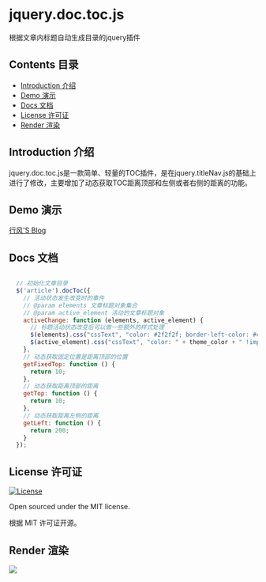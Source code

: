 # jquery.doc.toc.js
根据文章内标题自动生成目录的jquery插件

## Contents 目录

- [Introduction 介绍](#introduction-介绍)
- [Demo 演示](#demo-演示)
- [Docs 文档](#docs-文档)
- [License 许可证](#license-许可证)
- [Render 渲染](#render-渲染)

## Introduction 介绍

jquery.doc.toc.js是一款简单、轻量的TOC插件，是在jquery.titleNav.js的基础上进行了修改，主要增加了动态获取TOC距离顶部和左侧或者右侧的距离的功能。

## Demo 演示

[行风'S Blog](https://acme.top/2018/10/03/typesetting-demo/)

## Docs 文档

```javascript

  // 初始化文章目录
  $('article').docToc({
    // 活动状态发生改变时的事件
    // @param elements 文章标题对象集合
    // @param active_element 活动的文章标题对象
    activeChange: function (elements, active_element) {
      // 标题活动状态改变后可以做一些额外的样式处理
      $(elements).css("cssText", "color: #2f2f2f; border-left-color: #cacaca;");
      $(active_element).css("cssText", "color: " + theme_color + " !important; border-left-color: " + theme_color + " !important;");
    },
    // 动态获取固定位置是距离顶部的位置
    getFixedTop: function () {
      return 10;
    },
    // 动态获取距离顶部的距离
    getTop: function () {
      return 10;
    },
    // 动态获取距离左侧的距离
    getLeft: function () {
      return 200;
    }
  });

```

## License 许可证

<a href="https://github.com/acme-top/jquery.doc.toc.js/master/LICENSE"><img alt="License" src="https://img.shields.io/badge/license-MIT License-orange.svg?style=flat-square"/></a>

Open sourced under the MIT license.

根据 MIT 许可证开源。

## Render 渲染

![](https://github.com/acme-top/jquery.doc.toc.js/edit/master/demo.png)
